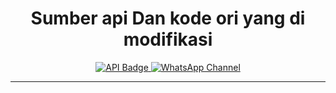 <h1 align="center">Sumber api Dan kode ori yang di modifikasi</h1>

<p align="center">
  <a href="https://api.alfixd.my.id/" target="_blank">
    <img src="https://img.shields.io/badge/API-alfixd.my.id-blue?style=for-the-badge&logo=vercel" alt="API Badge" />
  </a>
  <a href="https://whatsapp.com/channel/0029Vb4fjWE1yT25R7epR110/391" target="_blank">
    <img src="https://img.shields.io/badge/WhatsApp-Channel-25D366?style=for-the-badge&logo=whatsapp" alt="WhatsApp Channel" />
  </a>
</p>

---
